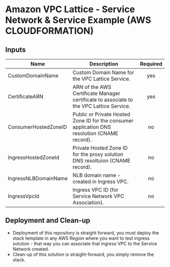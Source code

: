 # Amazon VPC Lattice - Service Network & Service Example (AWS CLOUDFORMATION)

## Inputs

| Name | Description | Required |
|------|-------------|:--------:|
| CustomDomainName | Custom Domain Name for the VPC Lattice Service. | yes |
| CertificateARN | ARN of the AWS Certificate Manager certificate to associate to the VPC Lattice Service. | yes |
| ConsumerHostedZoneID | Public or Private Hosted Zone ID for the consumer application DNS resolution (CNAME record). | no |
| IngressHostedZoneId | Private Hosted Zone ID for the proxy solution DNS resoltuion (CNAME record). | no |
| IngressNLBDomainName | NLB domain name - created in Ingress VPC. | no |
| IngressVpcId | Ingress VPC ID (for Service Network VPC Association). | no |

## Deployment and Clean-up

* Deployment of this repository is straight forward, you must deploy the stack template in any AWS Region where you want to test ingress solution - that way you can associate that ingress VPC to the Service Network created.
* Clean-up of this solution is straight-forward, you simply remove the stack.